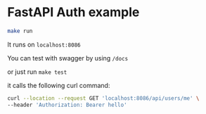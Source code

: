 # FastAPI Auth example

```bash
make run
```

It runs on `localhost:8086`

You can test with swagger by using `/docs`

or just run `make test`

it calls the following curl command:

```bash
curl --location --request GET 'localhost:8086/api/users/me' \
--header 'Authorization: Bearer hello'
```

